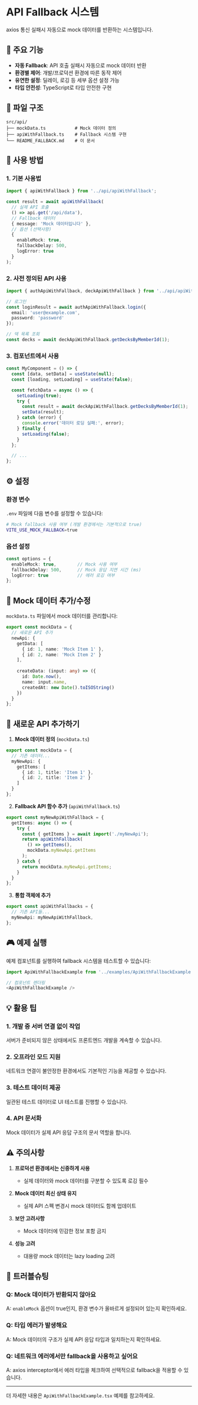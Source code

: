 # API Fallback 시스템

axios 통신 실패시 자동으로 mock 데이터를 반환하는 시스템입니다.

## 🎯 주요 기능

- **자동 Fallback**: API 호출 실패시 자동으로 mock 데이터 반환
- **환경별 제어**: 개발/프로덕션 환경에 따른 동작 제어
- **유연한 설정**: 딜레이, 로깅 등 세부 옵션 설정 가능
- **타입 안전성**: TypeScript로 타입 안전한 구현

## 📁 파일 구조

```
src/api/
├── mockData.ts           # Mock 데이터 정의
├── apiWithFallback.ts    # Fallback 시스템 구현
└── README_FALLBACK.md    # 이 문서
```

## 🚀 사용 방법

### 1. 기본 사용법

```typescript
import { apiWithFallback } from '../api/apiWithFallback';

const result = await apiWithFallback(
  // 실제 API 호출
  () => api.get('/api/data'),
  // Fallback 데이터
  { message: 'Mock 데이터입니다' },
  // 옵션 (선택사항)
  { 
    enableMock: true,
    fallbackDelay: 500,
    logError: true 
  }
);
```

### 2. 사전 정의된 API 사용

```typescript
import { authApiWithFallback, deckApiWithFallback } from '../api/apiWithFallback';

// 로그인
const loginResult = await authApiWithFallback.login({
  email: 'user@example.com',
  password: 'password'
});

// 덱 목록 조회
const decks = await deckApiWithFallback.getDecksByMemberId(1);
```

### 3. 컴포넌트에서 사용

```typescript
const MyComponent = () => {
  const [data, setData] = useState(null);
  const [loading, setLoading] = useState(false);

  const fetchData = async () => {
    setLoading(true);
    try {
      const result = await deckApiWithFallback.getDecksByMemberId(1);
      setData(result);
    } catch (error) {
      console.error('데이터 로딩 실패:', error);
    } finally {
      setLoading(false);
    }
  };

  // ...
};
```

## ⚙️ 설정

### 환경 변수

`.env` 파일에 다음 변수를 설정할 수 있습니다:

```bash
# Mock fallback 사용 여부 (개발 환경에서는 기본적으로 true)
VITE_USE_MOCK_FALLBACK=true
```

### 옵션 설정

```typescript
const options = {
  enableMock: true,        // Mock 사용 여부
  fallbackDelay: 500,      // Mock 응답 지연 시간 (ms)
  logError: true           // 에러 로깅 여부
};
```

## 📝 Mock 데이터 추가/수정

`mockData.ts` 파일에서 mock 데이터를 관리합니다:

```typescript
export const mockData = {
  // 새로운 API 추가
  newApi: {
    getData: [
      { id: 1, name: 'Mock Item 1' },
      { id: 2, name: 'Mock Item 2' }
    ],
    
    createData: (input: any) => ({
      id: Date.now(),
      name: input.name,
      createdAt: new Date().toISOString()
    })
  }
};
```

## 🔧 새로운 API 추가하기

1. **Mock 데이터 정의** (`mockData.ts`)
```typescript
export const mockData = {
  // 기존 데이터...
  myNewApi: {
    getItems: [
      { id: 1, title: 'Item 1' },
      { id: 2, title: 'Item 2' }
    ]
  }
};
```

2. **Fallback API 함수 추가** (`apiWithFallback.ts`)
```typescript
export const myNewApiWithFallback = {
  getItems: async () => {
    try {
      const { getItems } = await import('./myNewApi');
      return apiWithFallback(
        () => getItems(),
        mockData.myNewApi.getItems
      );
    } catch {
      return mockData.myNewApi.getItems;
    }
  }
};
```

3. **통합 객체에 추가**
```typescript
export const apiWithFallbacks = {
  // 기존 API들...
  myNewApi: myNewApiWithFallback,
};
```

## 🎮 예제 실행

예제 컴포넌트를 실행하여 fallback 시스템을 테스트할 수 있습니다:

```typescript
import ApiWithFallbackExample from '../examples/ApiWithFallbackExample';

// 컴포넌트 렌더링
<ApiWithFallbackExample />
```

## 💡 활용 팁

### 1. 개발 중 서버 연결 없이 작업
서버가 준비되지 않은 상태에서도 프론트엔드 개발을 계속할 수 있습니다.

### 2. 오프라인 모드 지원
네트워크 연결이 불안정한 환경에서도 기본적인 기능을 제공할 수 있습니다.

### 3. 테스트 데이터 제공
일관된 테스트 데이터로 UI 테스트를 진행할 수 있습니다.

### 4. API 문서화
Mock 데이터가 실제 API 응답 구조의 문서 역할을 합니다.

## ⚠️ 주의사항

1. **프로덕션 환경에서는 신중하게 사용**
   - 실제 데이터와 mock 데이터를 구분할 수 있도록 로깅 필수

2. **Mock 데이터 최신 상태 유지**
   - 실제 API 스펙 변경시 mock 데이터도 함께 업데이트

3. **보안 고려사항**
   - Mock 데이터에 민감한 정보 포함 금지

4. **성능 고려**
   - 대용량 mock 데이터는 lazy loading 고려

## 🐛 트러블슈팅

### Q: Mock 데이터가 반환되지 않아요
A: `enableMock` 옵션이 true인지, 환경 변수가 올바르게 설정되어 있는지 확인하세요.

### Q: 타입 에러가 발생해요
A: Mock 데이터의 구조가 실제 API 응답 타입과 일치하는지 확인하세요.

### Q: 네트워크 에러에서만 fallback을 사용하고 싶어요
A: axios interceptor에서 에러 타입을 체크하여 선택적으로 fallback을 적용할 수 있습니다.

---

더 자세한 내용은 `ApiWithFallbackExample.tsx` 예제를 참고하세요. 